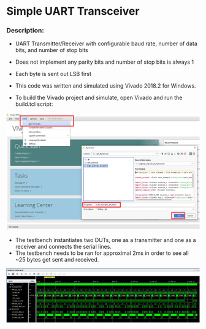# Simple UART Transceiver

### Description:
- UART Transmitter/Receiver with configurable baud rate, number of data bits, and number of stop bits
- Does not implement any parity bits and number of stop bits is always 1
- Each byte is sent out LSB first

- This code was written and simulated using Vivado 2018.2 for Windows.
- To build the Vivado project and simulate, open Vivado and run the build.tcl script: 
 
![](https://github.com/Ianmurph91/uart_transceiver/blob/main/images/run_tcl.png?raw=true)

- The testbench instantiates two DUTs, one as a transmitter and one as a receiver and connects the serial lines. 
- The testbench needs to be ran for approximal 2ms in order to see all ~25 bytes get sent and received.

![](https://github.com/Ianmurph91/uart_transceiver/blob/main/images/simulation_waveform.JPG?raw=true)